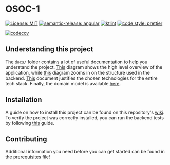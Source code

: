 # OSOC-1
[![License: MIT](https://img.shields.io/badge/License-MIT-yellow.svg)](https://opensource.org/licenses/MIT)
[![semantic-release: angular](https://img.shields.io/badge/semantic--release-angular-e10079?logo=semantic-release)](https://github.com/semantic-release/semantic-release)
[![ktlint](https://img.shields.io/badge/code%20style-%E2%9D%A4-FF4081.svg)](https://ktlint.github.io/)
[![code style: prettier](https://img.shields.io/badge/code_style-prettier-ff69b4.svg?style=flat-square)](https://github.com/prettier/prettier)

[![codecov](https://codecov.io/gh/SELab-2/OSOC-1/branch/development/graph/badge.svg?token=MMQ3O47UXB)](https://codecov.io/gh/SELab-2/OSOC-1)

## Understanding this project
The `docs/` folder contains a lot of useful documentation to help you understand the project. [This](docs/C4_container_diagram.png) diagram shows the high level overview of the application, while [this](docs/endpoint_structure.png) diagram zooms in on the structure used in the backend. [This](docs/architecture_choices.md) document justifies the chosen technologies for the entire tech stack. Finally, the domain model is available [here](docs/domain_model.png).

## Installation

A guide on how to install this project can be found on this repository's [wiki](https://github.com/SELab-2/OSOC-1/wiki). To verify the project was correctly installed, you can run the backend tests by following [this](backend/README.md) guide.

## Contributing
Additional information you need before you can get started can be found in the [prerequisites](docs/prerequisites.md) file!
